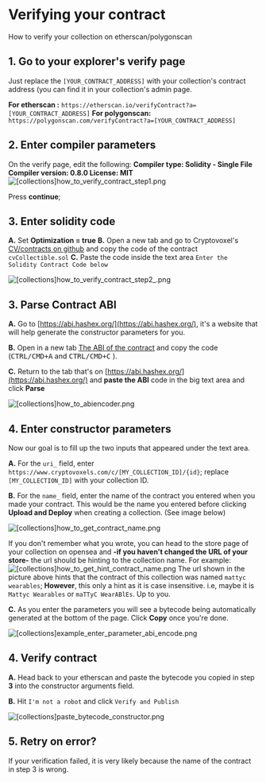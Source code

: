 # Verifying your contract

How to verify your collection on etherscan/polygonscan

## 1. Go to your explorer's verify page
Just replace the `[YOUR_CONTRACT_ADDRESS]` with your collection's contract address (you can find it in your collection's admin page.

**For etherscan :**
`https://etherscan.io/verifyContract?a=[YOUR_CONTRACT_ADDRESS]`
**For polygonscan:**
`https://polygonscan.com/verifyContract?a=[YOUR_CONTRACT_ADDRESS]`

## 2. Enter compiler parameters
On the verify page, edit the following:
**Compiler type: Solidity - Single File
Compiler version: 0.8.0
License: MIT**
![[collections]how_to_verify_contract_step1.png](/tutorials/[collections]how_to_verify_contract_step1.png)

Press **continue**;

## 3. Enter solidity code
**A.** Set **Optimization = true**
**B.** Open a new tab and go to Cryptovoxel's [CV/contracts on github](https://github.com/cryptovoxels/contracts/blob/master/contracts/cvCollectibles.sol) and copy the code of the contract `cvCollectible.sol`
**C.** Paste the code inside the text area `Enter the Solidity Contract Code below`

![[collections]how_to_verify_contract_step2_.png](/tutorials/[collections]how_to_verify_contract_step2_.png)

## 3. Parse Contract ABI
**A.** Go to [https://abi.hashex.org/](https://abi.hashex.org/), it's a website that will help generate the constructor parameters for you.

**B.** Open in a new tab [The ABI of the contract](https://raw.githubusercontent.com/cryptovoxels/contracts/master/abis/cvCollectible.abi) and copy the code (<kbd>CTRL/CMD+A</kbd> and <kbd>CTRL/CMD+C</kbd> ).

**C.** Return to the tab that's on [https://abi.hashex.org/](https://abi.hashex.org/) and **paste the ABI** code in the big text area and click **Parse**

![[collections]how_to_abiencoder.png](/tutorials/[collections]how_to_abiencoder.png)

## 4. Enter constructor parameters
Now our goal is to fill up the two inputs that appeared under the text area.

**A.** For the `uri_` field, enter `https://www.cryptovoxels.com/c/[MY_COLLECTION_ID]/{id}`; replace `[MY_COLLECTION_ID]` with your collection ID.

**B.** For the `name_` field, enter the name of the contract you entered when you made your contract. This would be the name you entered before clicking **Upload and Deploy** when creating a collection. (See image below)

![[collections]how_to_get_contract_name.png](/tutorials/[collections]how_to_get_contract_name.png)

If you don't remember what you wrote, you can head to the store page of your collection on opensea and **-if you haven't changed the URL of your store-** the url should be hinting to the collection name.
For example: 
![[collections]how_to_get_hint_contract_name.png](/tutorials/[collections]how_to_get_hint_contract_name.png)
The url shown in the picture above hints that the contract of this collection was named `mattyc wearables`; **However**, this only a hint as it is case insensitive. i.e, maybe it is `Mattyc Wearables` or `maTTyC WearABlEs`. Up to you.

**C.** As you enter the parameters you will see a bytecode being automatically generated at the bottom of the page. Click **Copy** once you're done.

![[collections]example_enter_parameter_abi_encode.png](/tutorials/[collections]example_enter_parameter_abi_encode.png)

## 4. Verify contract

**A.** Head back to your etherscan and paste the bytecode you copied in step **3** into the constructor arguments field.

**B.** Hit `I'm not a robot` and click `Verify and Publish`

![[collections]paste_bytecode_constructor.png](/tutorials/[collections]paste_bytecode_constructor.png)

## 5. Retry on error?

If your verification failed, it is very likely because the name of the contract in step 3 is wrong.

